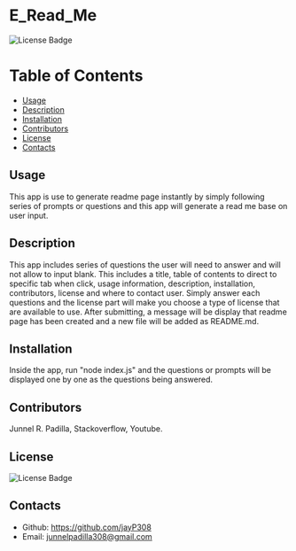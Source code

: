 # E_Read_Me

![License Badge](https://img.shields.io/badge/license-Apache-2.0-blue.svg)

# Table of Contents
* [Usage](#usage)
* [Description](#usage)
* [Installation](#installation)
* [Contributors](#contributors)
* [License](#license)
* [Contacts](#contacts)
  
## Usage
This app is use to generate readme page instantly by simply following series of prompts or questions and this app will generate a read me base on user input.
  
## Description
This app includes series of questions the user will need to answer and will not allow to input blank. This includes a title, table of contents to direct to specific tab when click, usage information, description, installation, contributors, license and where to contact user. Simply answer each questions and the license part will make you choose a type of license that are available to use. After submitting, a message will be display that readme page has been created and a new file will be added as README.md.
  
## Installation
Inside the app, run "node index.js" and the questions or prompts will be displayed one by one as the questions being answered.
  
## Contributors
Junnel R. Padilla, Stackoverflow, Youtube.
  
## License
![License Badge](https://img.shields.io/badge/License-Apache-2.0-blue.svg)


## Contacts
* Github: https://github.com/jayP308
* Email: junnelpadilla308@gmail.com